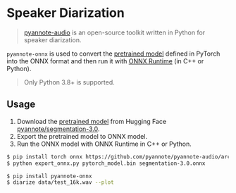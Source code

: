 # Speaker Diarization

> [pyannote-audio](https://github.com/pyannote/pyannote-audio) is an open-source toolkit written in Python for speaker diarization.

`pyannote-onnx` is used to convert the [pretrained model](https://huggingface.co/pyannote/segmentation-3.0) defined in PyTorch into the ONNX format and then run it with [ONNX Runtime](https://github.com/microsoft/onnxruntime) (in C++ or Python).

> Only Python 3.8+ is supported.

## Usage

1. Download the [pretrained model](https://huggingface.co/pyannote/segmentation-3.0/resolve/main/pytorch_model.bin) from Hugging Face [pyannote/segmentation-3.0](https://huggingface.co/pyannote/segmentation-3.0/tree/main).
2. Export the pretrained model to ONNX model.
3. Run the ONNX model with ONNX Runtime in C++ or Python.

```bash
$ pip install torch onnx https://github.com/pyannote/pyannote-audio/archive/refs/heads/develop.zip
$ python export_onnx.py pytorch_model.bin segmentation-3.0.onnx

$ pip install pyannote-onnx
$ diarize data/test_16k.wav --plot
```
